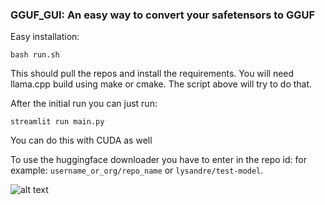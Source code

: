### GGUF_GUI: An easy way to convert your safetensors to GGUF

Easy installation:
```
bash run.sh
```
This should pull the repos and install the requirements.
You will need llama.cpp build using make or cmake. The script above will try to do that.

After the initial run you can just run:
```
streamlit run main.py
```
You can do this with CUDA as well

To use the huggingface downloader you have to enter in the repo id:
for example: `username_or_org/repo_name` or `lysandre/test-model`.


![alt text](main.png "Main")
